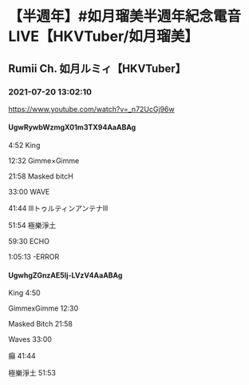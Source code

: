 # 【半週年】#如月瑠美半週年紀念電音LIVE【HKVTuber/如月瑠美】

## Rumii Ch. 如月ルミィ【HKVTuber】

### 2021-07-20 13:02:10

https://www.youtube.com/watch?v=_n72UcGj96w

#### UgwRywbWzmgX01m3TX94AaABAg

4:52 King

12:32 Gimme×Gimme

21:58 Masked bitcH

33:00 WAVE

41:44 lllトゥルティンアンテナlll

51:54 極樂淨土

59:30 ECHO

1:05:13 -ERROR



#### UgwhgZGnzAE5Ij-LVzV4AaABAg

King 4:50

GimmexGimme 12:30

Masked Bitch 21:58

Waves 33:00

癲 41:44

極樂淨土 51:53

